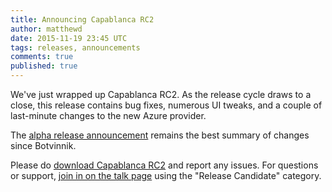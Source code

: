 ```yaml
---
title: Announcing Capablanca RC2
author: matthewd
date: 2015-11-19 23:45 UTC
tags: releases, announcements
comments: true
published: true
---
```


We've just wrapped up Capablanca RC2. As the release cycle draws to a
close, this release contains bug fixes, numerous UI tweaks, and a couple
of last-minute changes to the new Azure provider.

The [alpha release announcement](http://manageiq.org/blog/2015/09/announcing-the-alpha-release-of-capablanca/)
remains the best summary of changes since Botvinnik.

Please do [download Capablanca RC2](http://manageiq.org/download/prerelease/)
and report any issues. For questions or support,
[join in on the talk page](http://talk.manageiq.org/) using the
"Release Candidate" category.

